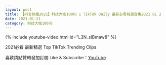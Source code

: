 ```yaml
---
layout: post
title: 【抖音熱搜2021】科技大咖100问 1 TikTok Daily 最新必看精選合集2021 01 21
date: 2021-01-21
category: 科技大咖100问
---
```


{% include youtube-video.html id="L3N_sIBmaw8" %}

2021必看 最新精選 Top TikTok Trending Clips

喜歡請點贊轉發加訂閱 Like & Subscribe：[YouTube](https://www.youtube.com/channel/UCAoR7VcanIPd04uEq_GIylA/videos)

